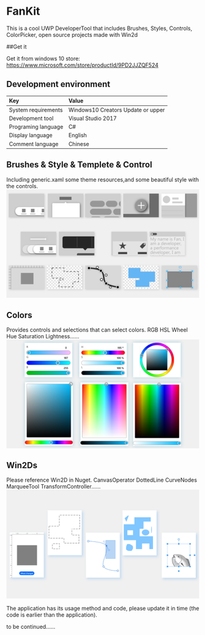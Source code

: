 # FanKit
This is a cool UWP DeveloperTool that includes Brushes, Styles, Controls, ColorPicker, open source projects made with Win2d


##Get it

Get it from windows 10 store:
https://www.microsoft.com/store/productId/9PD2JJZQF524


## Development environment

|Key|Value|
|:-|:-|
|System requirements| Windows10 Creators Update or upper|
|Development tool|Visual Studio 2017|
|Programing language|C#|
|Display language|English|
|Comment language|Chinese|



##  Brushes & Style & Templete & Control

Including  generic.xaml some theme resources,and some beautiful style with the controls.
![](https://github.com/ysdy44/FanKit/blob/master/ScreenShot/ScreenShot000.PNG)



## Colors

Provides controls and selections that can select colors.
RGB HSL Wheel Hue Saturation Lightness......
![](https://github.com/ysdy44/FanKit/blob/master/ScreenShot/ScreenShot001.PNG)



## Win2Ds

Please reference Win2D in Nuget.
CanvasOperator DottedLine CurveNodes MarqueeTool TransformController......
![](https://github.com/ysdy44/FanKit/blob/master/ScreenShot/ScreenShot002.PNG)


The application has its usage method and code, please update it in time (the code is earlier than the application).

to be continued......
